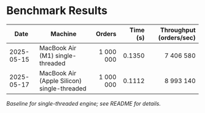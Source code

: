# Benchmark Results

| Date       | Machine                                | Orders    | Time (s) | Throughput (orders/sec) |
|------------|----------------------------------------|----------:|---------:|-------------------------:|
| 2025-05-15 | MacBook Air (M1) single-threaded       | 1 000 000 |   0.1350 |              7 406 580 |
| 2025-05-17 | MacBook Air (Apple Silicon) single-threaded | 1 000 000 |   0.1112 |              8 993 140 |

*Baseline for single-threaded engine; see README for details.*